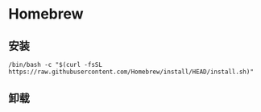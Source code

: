 # Homebrew

## 安装

```
/bin/bash -c "$(curl -fsSL https://raw.githubusercontent.com/Homebrew/install/HEAD/install.sh)"
```



## 卸载

```

```

